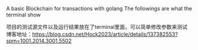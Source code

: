 A basic Blockchain for transactions with golang
The followings are what the terminal show

项目的测试源文件以及运行结果放在了terminal里面，可以简单修改参数来测试
博客地址：https://blog.csdn.net/Hock2023/article/details/137382553?spm=1001.2014.3001.5502
